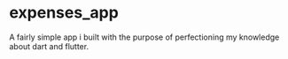 # expenses_app

A fairly simple app i built with the purpose of perfectioning my knowledge about dart and flutter.
